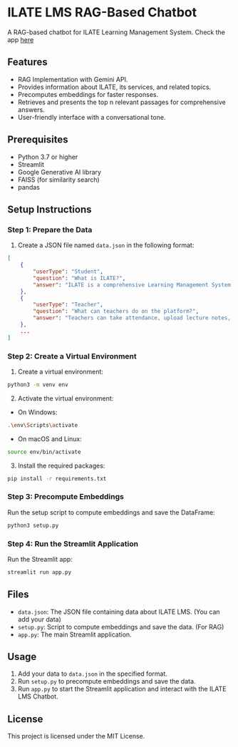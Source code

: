 # ILATE LMS RAG-Based Chatbot

A RAG-based chatbot for ILATE Learning Management System. Check the app [here](https://ilatelms.streamlit.app/)

## Features

- RAG Implementation with Gemini API.
- Provides information about ILATE, its services, and related topics.
- Precomputes embeddings for faster responses.
- Retrieves and presents the top n relevant passages for comprehensive answers.
- User-friendly interface with a conversational tone.

## Prerequisites

- Python 3.7 or higher
- Streamlit
- Google Generative AI library
- FAISS (for similarity search)
- pandas

## Setup Instructions

### Step 1: Prepare the Data

1. Create a JSON file named `data.json` in the following format:

```json
[
    {
        "userType": "Student",
        "question": "What is ILATE?",
        "answer": "ILATE is a comprehensive Learning Management System offering courses for students from 8th grade onwards, including IBDP, IGCSE, MYP, A Levels, SAT/ACT, and A/ML."
    },
    {
        "userType": "Teacher",
        "question": "What can teachers do on the platform?",
        "answer": "Teachers can take attendance, upload lecture notes, handwritten notes, extensive worksheets, question banks, and test series. They can also make announcements."
    },
    ...
]
```

### Step 2: Create a Virtual Environment

1. Create a virtual environment:

```bash
python3 -m venv env
```

2. Activate the virtual environment:

- On Windows:

```bash
.\env\Scripts\activate
```

- On macOS and Linux:

```bash
source env/bin/activate
```

3. Install the required packages:

```bash
pip install -r requirements.txt
```

### Step 3: Precompute Embeddings

Run the setup script to compute embeddings and save the DataFrame:

```bash
python3 setup.py
```

### Step 4: Run the Streamlit Application

Run the Streamlit app:

```bash
streamlit run app.py
```

## Files

- `data.json`: The JSON file containing data about ILATE LMS. (You can add your data)
- `setup.py`: Script to compute embeddings and save the data. (For RAG)
- `app.py`: The main Streamlit application.

## Usage

1. Add your data to `data.json` in the specified format.
2. Run `setup.py` to precompute embeddings and save the data.
3. Run `app.py` to start the Streamlit application and interact with the ILATE LMS Chatbot.

## License

This project is licensed under the MIT License.
